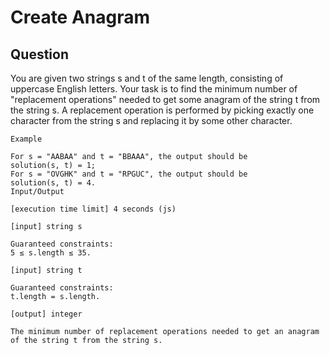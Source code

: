 # Create Anagram

## Question

You are given two strings s and t of the same length, consisting of uppercase English letters. Your task is to find the minimum number of "replacement operations" needed to get some anagram of the string t from the string s. A replacement operation is performed by picking exactly one character from the string s and replacing it by some other character.

```
Example

For s = "AABAA" and t = "BBAAA", the output should be
solution(s, t) = 1;
For s = "OVGHK" and t = "RPGUC", the output should be
solution(s, t) = 4.
Input/Output

[execution time limit] 4 seconds (js)

[input] string s

Guaranteed constraints:
5 ≤ s.length ≤ 35.

[input] string t

Guaranteed constraints:
t.length = s.length.

[output] integer

The minimum number of replacement operations needed to get an anagram of the string t from the string s.
```
